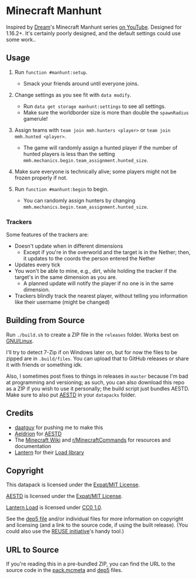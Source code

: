 <!--
  ~ SPDX-FileCopyrightText: 2020 Nathaniel Fitzenrider <https://github.com/nfitzen>
  ~
  ~ SPDX-License-Identifier: MIT
 -->

# Minecraft Manhunt
Inspired by [Dream]'s Minecraft Manhunt series [on YouTube][mcmanhunt-yt]. Designed for 1.16.2+.
It's certainly poorly designed, and the default settings could use some work..

[Dream]: https://www.youtube.com/c/Dreamm
[mcmanhunt-yt]: https://www.youtube.com/playlist?list=PLChiKQUYPsJ9_ZXHeT287Ry2tIX1AiSkq

## Usage
1. Run `function #manhunt:setup`.
    - Smack your friends around until everyone joins.

2. Change settings as you see fit with `data modify`.

    - Run `data get storage manhunt:settings` to see all settings.
    - Make sure the worldborder size is more than double the `spawnRadius`
        gamerule!

3. Assign teams with `team join mmh.hunters <player>`
    or `team join mmh.hunted <player>`.

    - The game will randomly assign a hunted player
        if the number of hunted players is less than the setting
        `mmh.mechanics.begin.team_assignment.hunted_size`.

4. Make sure everyone is technically alive; some players might not be frozen properly if not.

5. Run `function #manhunt:begin` to begin.
    - You can randomly assign hunters by changing
    `mmh.mechanics.begin.team_assignment.hunted_size`.

### Trackers
Some features of the trackers are:
- Doesn't update when in different dimensions
    - Except if you're in the overworld and the target is in the Nether; then, it updates to the coords the person entered the Nether
- Updates every tick
- You won't be able to mine, e.g., dirt, while holding the tracker if the target's in the same dimension as you are.
    - A planned update will notify the player if no one is in the same dimension.
- Trackers blindly track the nearest player, without telling you information like their username (might be changed)

## Building from Source

Run `./build.sh` to create a ZIP file in the `releases` folder. Works best on [GNU/Linux](//gnu.org/gnu/linux-and-gnu.html).

I'll try to detect 7-Zip if on Windows later on, but for now the files to be zipped are in `.build/files`. You can upload that to GitHub releases or share it with friends or something idk.

Also, I sometimes post fixes to things in releases in `master` because I'm bad at programming and versioning; as such, you can also download this repo as a ZIP if you wish to use it personally; the build script just bundles AESTD. Make sure to also put [AESTD] in your `datapacks` folder.

## Credits
- [daatguy](//github.com/daatguy) for pushing me to make this
- [Aeldrion] for [AESTD]
- The [Minecraft Wiki](//minecraft.gamepedia.com/) and [r/MinecraftCommands] for
    resources and documentation
- [Lantern] for their [Load library][Lantern Load]

[r/MinecraftCommands]: https://reddit.com/r/MinecraftCommands

## Copyright
This datapack is licensed under the [Expat/MIT License](LICENSE).

[AESTD] is licensed under the [Expat/MIT License](LICENSES/MIT.txt).

[Lantern Load] is licensed under [CC0 1.0](LICENSES/CC0-1.0.txt).

See the [dep5 file](.reuse/dep5) and/or individual files for more information
on copyright and licensing (and a link to the source code, if using the built
release).
(You could also use the [REUSE initiative]'s handy tool.)

## URL to Source

If you're reading this in a pre-bundled ZIP, you can find the URL to the source
code in the [pack.mcmeta](pack.mcmeta) and [dep5](.reuse/dep5) files.

[REUSE Initiative]: https://reuse.software/

[Aeldrion]: https://github.com/Aeldrion
[Lantern]: https://github.com/LanternMC
[AESTD]: https://github.com/Aeldrion/AESTD
[Lantern Load]: https://github.com/LanternMC/Load

